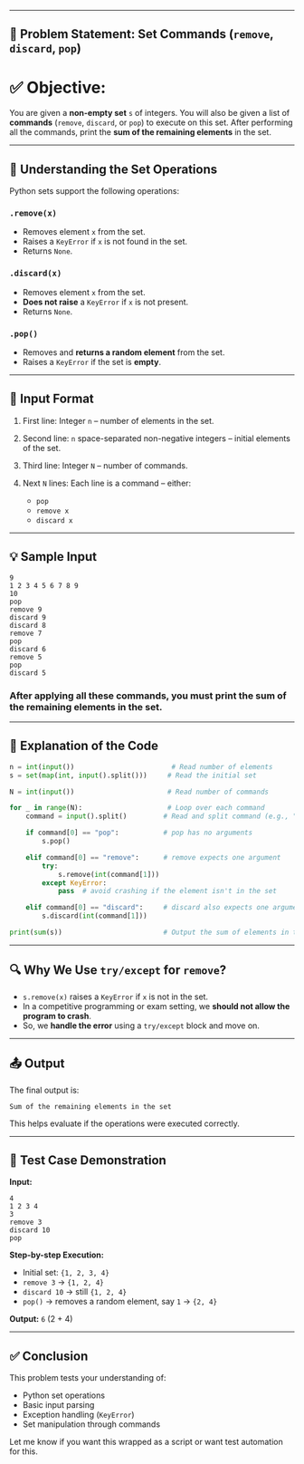 
---

## 🔧 **Problem Statement: Set Commands (`remove`, `discard`, `pop`)**

# ✅ **Objective:**

You are given a **non-empty set** `s` of integers. You will also be given a list of **commands** (`remove`, `discard`, or `pop`) to execute on this set. After performing all the commands, print the **sum of the remaining elements** in the set.

---

## 📘 **Understanding the Set Operations**

Python sets support the following operations:

### `.remove(x)`

* Removes element `x` from the set.
* Raises a `KeyError` if `x` is not found in the set.
* Returns `None`.

### `.discard(x)`

* Removes element `x` from the set.
* **Does not raise** a `KeyError` if `x` is not present.
* Returns `None`.

### `.pop()`

* Removes and **returns a random element** from the set.
* Raises a `KeyError` if the set is **empty**.

---

## 📝 **Input Format**

1. First line: Integer `n` – number of elements in the set.
2. Second line: `n` space-separated non-negative integers – initial elements of the set.
3. Third line: Integer `N` – number of commands.
4. Next `N` lines: Each line is a command – either:

   * `pop`
   * `remove x`
   * `discard x`

---

## 💡 **Sample Input**

```
9
1 2 3 4 5 6 7 8 9
10
pop
remove 9
discard 9
discard 8
remove 7
pop
discard 6
remove 5
pop
discard 5
```

### After applying all these commands, you must **print the sum** of the remaining elements in the set.

---

## 🧠 **Explanation of the Code**

```python
n = int(input())                        # Read number of elements
s = set(map(int, input().split()))     # Read the initial set

N = int(input())                       # Read number of commands

for _ in range(N):                     # Loop over each command
    command = input().split()         # Read and split command (e.g., "remove 5" → ['remove', '5'])

    if command[0] == "pop":           # pop has no arguments
        s.pop()

    elif command[0] == "remove":      # remove expects one argument
        try:
            s.remove(int(command[1]))
        except KeyError:
            pass  # avoid crashing if the element isn't in the set

    elif command[0] == "discard":     # discard also expects one argument
        s.discard(int(command[1]))

print(sum(s))                         # Output the sum of elements in the final set
```

---

## 🔍 **Why We Use `try/except` for `remove`?**

* `s.remove(x)` raises a `KeyError` if `x` is not in the set.
* In a competitive programming or exam setting, we **should not allow the program to crash**.
* So, we **handle the error** using a `try/except` block and move on.

---

## 📤 **Output**

The final output is:

```
Sum of the remaining elements in the set
```

This helps evaluate if the operations were executed correctly.

---

## 🧪 **Test Case Demonstration**

**Input:**

```
4
1 2 3 4
3
remove 3
discard 10
pop
```

**Step-by-step Execution:**

* Initial set: `{1, 2, 3, 4}`
* `remove 3` → `{1, 2, 4}`
* `discard 10` → still `{1, 2, 4}`
* `pop()` → removes a random element, say `1` → `{2, 4}`

**Output:** `6` (2 + 4)

---

## ✅ **Conclusion**

This problem tests your understanding of:

* Python set operations
* Basic input parsing
* Exception handling (`KeyError`)
* Set manipulation through commands

Let me know if you want this wrapped as a script or want test automation for this.

